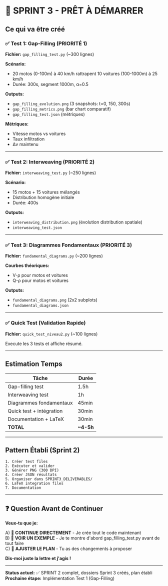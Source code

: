 # 🚀 SPRINT 3 - PRÊT À DÉMARRER

## Ce qui va être créé

### ✅ Test 1: Gap-Filling (PRIORITÉ 1)
**Fichier:** `gap_filling_test.py` (~300 lignes)

**Scénario:**
- 20 motos (0-100m) à 40 km/h rattrapent 10 voitures (100-1000m) à 25 km/h
- Durée: 300s, segment 1000m, α=0.5

**Outputs:**
- `gap_filling_evolution.png` (3 snapshots: t=0, 150, 300s)
- `gap_filling_metrics.png` (bar chart comparatif)
- `gap_filling_test.json` (métriques)

**Métriques:**
- Vitesse motos vs voitures
- Taux infiltration
- Δv maintenu

---

### ✅ Test 2: Interweaving (PRIORITÉ 2)
**Fichier:** `interweaving_test.py` (~250 lignes)

**Scénario:**
- 15 motos + 15 voitures mélangés
- Distribution homogène initiale
- Durée: 400s

**Outputs:**
- `interweaving_distribution.png` (évolution distribution spatiale)
- `interweaving_test.json`

---

### ✅ Test 3: Diagrammes Fondamentaux (PRIORITÉ 3)
**Fichier:** `fundamental_diagrams.py` (~200 lignes)

**Courbes théoriques:**
- V-ρ pour motos et voitures
- Q-ρ pour motos et voitures

**Outputs:**
- `fundamental_diagrams.png` (2x2 subplots)
- `fundamental_diagrams.json`

---

### ✅ Quick Test (Validation Rapide)
**Fichier:** `quick_test_niveau2.py` (~100 lignes)

Execute les 3 tests et affiche résumé.

---

## Estimation Temps

| Tâche | Durée |
|-------|-------|
| Gap-filling test | 1.5h |
| Interweaving test | 1h |
| Diagrammes fondamentaux | 45min |
| Quick test + intégration | 30min |
| Documentation + LaTeX | 30min |
| **TOTAL** | **~4-5h** |

---

## Pattern Établi (Sprint 2)

```
1. Créer test files
2. Exécuter et valider
3. Générer PNG (300 DPI)
4. Créer JSON résultats
5. Organiser dans SPRINT3_DELIVERABLES/
6. LaTeX integration files
7. Documentation
```

---

## ❓ Question Avant de Continuer

**Veux-tu que je:**

A) 🚀 **CONTINUE DIRECTEMENT** - Je crée tout le code maintenant  
B) 🎨 **VOIR UN EXEMPLE** - Je te montre d'abord gap_filling_test.py avant de tout faire  
C) 📝 **AJUSTER LE PLAN** - Tu as des changements à proposer

**Dis-moi juste la lettre et j'agis !**

---

**Status actuel:** ✅ SPRINT 2 complet, dossiers Sprint 3 créés, plan établi  
**Prochaine étape:** Implémentation Test 1 (Gap-Filling)
